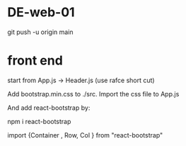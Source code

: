# DE-web-01

git push -u origin main

# front end

start from App.js -> Header.js (use rafce short cut)

Add bootstrap.min.css to ./src. Import the css file to App.js

And add react-bootstrap by:

npm i react-bootstrap

import {Container , Row, Col } from "react-bootstrap"

